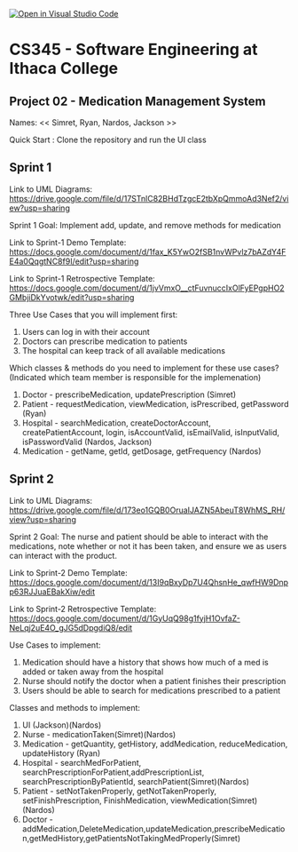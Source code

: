 [![Open in Visual Studio Code](https://classroom.github.com/assets/open-in-vscode-c66648af7eb3fe8bc4f294546bfd86ef473780cde1dea487d3c4ff354943c9ae.svg)](https://classroom.github.com/online_ide?assignment_repo_id=10008270&assignment_repo_type=AssignmentRepo)
# CS345 - Software Engineering at Ithaca College
## Project 02 - Medication Management System

Names:
<< Simret, Ryan, Nardos, Jackson >>

Quick Start : Clone the repository and run the UI class

## Sprint 1

Link to UML Diagrams:
https://drive.google.com/file/d/17STnlC82BHdTzgcE2tbXpQmmoAd3Nef2/view?usp=sharing

Sprint 1 Goal:
Implement add, update, and remove methods for medication

Link to Sprint-1 Demo Template:
https://docs.google.com/document/d/1fax_K5YwO2fSB1nvWPvlz7bAZdY4FE4a0QqgtNC8f9I/edit?usp=sharing

Link to Sprint-1 Retrospective Template:
https://docs.google.com/document/d/1jvVmxO__ctFuvnuccIxOlFyEPgpHO2GMbjiDkYvotwk/edit?usp=sharing

Three Use Cases that you will implement first:
1. Users can log in with their account
2. Doctors can prescribe medication to patients
3. The hospital can keep track of all available medications

Which classes & methods do you need to implement for these use cases?
(Indicated which team member is responsible for the implemenation)
1. Doctor - prescribeMedication, updatePrescription (Simret)
2. Patient - requestMedication, viewMedication, isPrescribed, getPassword (Ryan)
3. Hospital - searchMedication, createDoctorAccount, createPatientAccount, login, isAccountValid, isEmailValid, isInputValid, isPasswordValid (Nardos, Jackson)
4. Medication - getName, getId, getDosage, getFrequency (Nardos)


## Sprint 2

Link to UML Diagrams: 
https://drive.google.com/file/d/173eo1GQB0OruaIJAZN5AbeuT8WhMS_RH/view?usp=sharing

Sprint 2 Goal: 
The nurse and patient should be able to interact with the medications, note whether or not it has been taken, and ensure we as users can interact with the product.

Link to Sprint-2 Demo Template: 
https://docs.google.com/document/d/13I9qBxyDp7U4QhsnHe_qwfHW9Dnpp63RJJuaEBakXiw/edit

Link to Sprint-2 Retrospective Template: 
https://docs.google.com/document/d/1GyUqQ98g1fyjH1OvfaZ-NeLqj2uE4O_gJG5dDpgdiQ8/edit

Use Cases to implement: 
1. Medication should have a history that shows how much of a med is added or taken away from the hospital
2. Nurse should notify the doctor when a patient finishes their prescription
3. Users should be able to search for medications prescribed to a patient

Classes and methods to implement: 
1. UI (Jackson)(Nardos)
3. Nurse - medicationTaken(Simret)(Nardos)
4. Medication - getQuantity, getHistory, addMedication, reduceMedication, updateHistory (Ryan)
5. Hospital - searchMedForPatient, searchPrescriptionForPatient,addPrescriptionList, searchPrescriptionByPatientId, searchPatient(Simret)(Nardos)
6. Patient - setNotTakenProperly, getNotTakenProperly, setFinishPrescription, FinishMedication, viewMedication(Simret)(Nardos)
7. Doctor - addMedication,DeleteMedication,updateMedication,prescribeMedication,getMedHistory,getPatientsNotTakingMedProperly(Simret)
